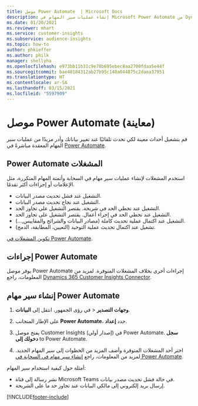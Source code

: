 ```yaml
---
title: موصل Power Automate  | Microsoft Docs
description: إنشاء عمليات سير المهام في Microsoft Power Automate من Dynamics 365 Customer Insights.
ms.date: 01/20/2021
ms.reviewer: mhart
ms.service: customer-insights
ms.subservice: audience-insights
ms.topic: how-to
author: phkieffer
ms.author: philk
manager: shellyha
ms.openlocfilehash: e973bb11b31c9e70b695ebec8aa2700fdaa5e44f
ms.sourcegitcommit: bae40184312ab27b95c140a044875c2daea37951
ms.translationtype: HT
ms.contentlocale: ar-SA
ms.lasthandoff: 03/15/2021
ms.locfileid: "5597909"
---
```

# <a name="power-automate-connector-preview"></a>موصل Power Automate (معاينة)

قم بتشغيل أحداث معينة لكي تحدث تلقائيًا عند تغيير بياناتك وأدر مزيدًا من عمليات سير المهام المعقدة مباشرةً في [Power Automate](https://flow.microsoft.com/).

## <a name="power-automate-triggers"></a>Power Automate المشغلات

استخدم المشغلات لإنشاء عمليات سير مهام في السحابة وأتمتة المهام المتكررة، مثل الإعلامات أو إجراءات أكثر تقدمًا. 

- التشغيل عند فشل تحديث مصدر البيانات. 
- التشغيل عند نجاح تحديث مصدر البيانات.
- التشغيل عند تخطي الحد في شريحة. يقتصر التشغيل على تجاوز الحد.
- التشغيل عند تخطي الحد في إجراء أعمال. يقتصر التشغيل على تجاوز الحد.
- التشغيل عند اكتمال عملية تحديث كاملة (مصادر البيانات والشرائح والمقاييس,...).
- تشغيل عند اكتمال تحديث عملية التوحيد (التعيين، المطابقة، الدمج).

[تكوين المشغلات في Power Automate](https://flow.microsoft.com/connectors/shared_customerinsights/dynamics-365-customer-insights-connector/).

## <a name="power-automate-actions"></a>إجراءات Power Automate
يوفر موصل Power Automate إجراءات أخرى بخلاف المشغلات المتوفرة. لمزيد من المعلومات، راجع [Dynamics 365 Customer Insights Connector](/connectors/customerinsights/).

## <a name="create-a-power-automate-flow"></a>إنشاء سير مهام Power Automate

1. في رؤى الجمهور، انتقل إلى **البيانات‏‎** > **وجهات التصدير‬**.

1. على الإطار المتجانب **Power Automate**، حدد **إعداد‏‎**.

1. يفتح موصل Customer Insights (إصدار أولي) في Power Automate. **سجل دخولك إلى** to Power Automate.

1. اختر أحد المشغلات المتوفرة وأضف المزيد من الخطوات إلى سير المهام الجديد. لمزيد من المعلومات، راجع [إنشاء سير مهام في السحابة في Power Automate](/power-automate/get-started-logic-flow).

أمثلة حول كيفية استخدام سير المهام: 
- نشر رسالة إلى قناة Microsoft Teams في حالة فشل تحديث مصدر بيانات. 
- إرسال بريد إلكتروني إلى مالكي البيانات عند تجاوز حد ما على الشريحة.



[!INCLUDE[footer-include](../includes/footer-banner.md)]